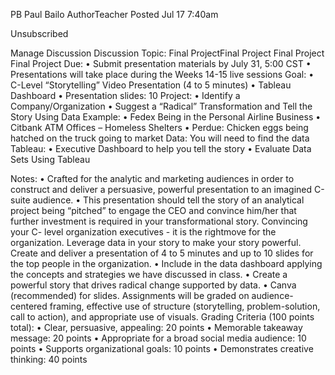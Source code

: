 PB
Paul Bailo
AuthorTeacher
Posted Jul 17 7:40am

Unsubscribed

Manage Discussion
Discussion Topic: Final ProjectFinal Project
Final Project
Final Project
Due:
• Submit presentation materials by July 31, 5:00 CST
• Presentations will take place during the Weeks 14-15 live sessions
Goal:
• C-Level “Storytelling” Video Presentation (4 to 5 minutes)
• Tableau Dashboard
• Presentation slides: 10
Project:
• Identify a Company/Organization
• Suggest a “Radical” Transformation and Tell the Story Using Data
Example:
• Fedex Being in the Personal Airline Business
• Citbank ATM Offices – Homeless Shelters
• Perdue: Chicken eggs being hatched on the truck going to market
Data: You will need to find the data
Tableau:
• Executive Dashboard to help you tell the story
• Evaluate Data Sets Using Tableau

 

Notes:
• Crafted for the analytic and marketing audiences in order to construct and deliver a
persuasive, powerful presentation to an imagined C-suite audience.
• This presentation should tell the story of an analytical project being “pitched” to engage
the CEO and convince him/her that further investment is required in your
transformational story. Convincing your C- level organization executives - it is the
rightmove for the organization. Leverage data in your story to make your story powerful.
Create and deliver a presentation of 4 to 5 minutes and up to 10 slides for the top people
in the organization.
• Include in the data dashboard applying the concepts and strategies we have discussed in
class.
• Create a powerful story that drives radical change supported by data.
• Canva (recommended) for slides.
Assignments will be graded on audience-centered framing, effective use of structure
(storytelling, problem-solution, call to action), and appropriate use of visuals.
Grading Criteria (100 points total):
• Clear, persuasive, appealing: 20 points
• Memorable takeaway message: 20 points
• Appropriate for a broad social media audience: 10 points
• Supports organizational goals: 10 points
• Demonstrates creative thinking: 40 points

